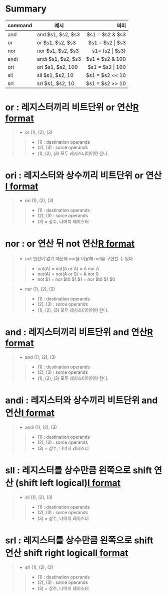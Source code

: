 # Summary
|command|예시|의미|
|---|---|--:|
|and|and $s1, $s2, $s3|$s1 = $s2 & $s3|
|or|or $s1, $s2, $s3|$s1 = $s2 \| $s3|
|nor|nor $s1, $s2, $s3|$s1 = ~ ($s2 \| $s3)|
|andi|andi $s1, $s2, $s3|$s1 = $s2 & 100|
|ori|ori $s1, $s2, 100|$s1 = $s2 \| 100|
|sll|sll $s1, $s2, 10|$s1 = $s2 << 10|
|srl|srl $s1, $s2, 10|$s1 = $s2 >> 10|

# or : 레지스터끼리 비트단위 or 연산[R format](../Format/R_format.md)
> - or (1), (2), (3)
>> - (1) : destination operands
>> - (2), (3) : sorce operands
>> - (1), (2), (3) 모두 레지스터이어야 한다.

# ori : 레지스터와 상수끼리 비트단위 or 연산[I format](../Format/I_format.md)
> - ori (1), (2), (3)
>> - (1) : destination operands
>> - (2), (3) : sorce operands
>> - (3) = 상수, 나머지 레지스터

# nor : or 연산 뒤 not 연산[R format](../Format/R_format.md)
> - not 연산이 없기 때문에 nor을 이용해 not을 구현할 수 있다.
>> - not(A) = not(A or A) = A nor A
>> - not(A) = not(A or 0) = A nor 0
>> - not $1 = nor $t0 $1 $1 = nor $t0 $1 $0

> - nor (1), (2), (3)
>> - (1) : destination operands
>> - (2), (3) : sorce operands
>> - (1), (2), (3) 모두 레지스터이어야 한다.

# and : 레지스터끼리 비트단위 and 연산[R format](../Format/R_format.md)
> - and (1), (2), (3)
>> - (1) : destination operands
>> - (2), (3) : sorce operands
>> - (1), (2), (3) 모두 레지스터이어야 한다.

# andi : 레지스터와 상수끼리 비트단위 and 연산[I format](../Format/I_format.md)
> - andi (1), (2), (3)
>> - (1) : destination operands
>> - (2), (3) : sorce operands
>> - (3) = 상수, 나머지 레지스터

# sll : 레지스터를 상수만큼 왼쪽으로 shift 연산 (shift left logical)[I format](../Format/I_format.md)
> - sll (1), (2), (3)
>> - (1) : destination operands
>> - (2), (3) : sorce operands
>> - (3) = 상수, 나머지 레지스터

# srl : 레지스터를 상수만큼 왼쪽으로 shift 연산 shift right logical[I format](../Format/I_format.md)
> - srl (1), (2), (3)
>> - (1) : destination operands
>> - (2), (3) : sorce operands
>> - (3) = 상수, 나머지 레지스터